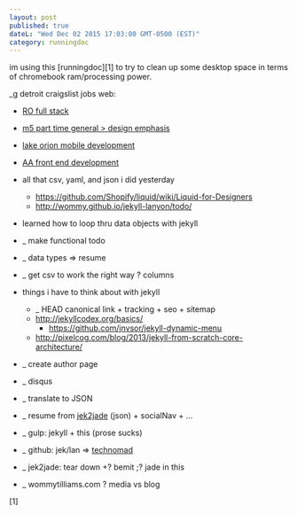 ```yaml
---
layout: post
published: true
dateL: "Wed Dec 02 2015 17:03:00 GMT-0500 (EST)"
category: runningdoc
---
```





im using this [runningdoc][1] to try to clean up some desktop space in terms of chromebook ram/processing power.

_g detroit craigslist jobs web:

- [RO full stack ](https://detroit.craigslist.org/okl/web/5331939890.html)
- [m5 part time general > design emphasis](https://detroit.craigslist.org/okl/web/5312306951.html)
- [lake orion mobile development](https://detroit.craigslist.org/okl/web/5309776445.html)
- [AA front end development](https://toledo.craigslist.org/web/5338283761.html)

- all that csv, yaml, and json i did yesterday
    - <https://github.com/Shopify/liquid/wiki/Liquid-for-Designers>
    - <http://wommy.github.io/jekyll-lanyon/todo/>
- learned how to loop thru data objects with jekyll
- _ make functional todo
- _ data types => resume
- _ get csv to work the right way ? columns
- things i have to think about with jekyll
    - _ HEAD canonical link + tracking + seo + sitemap
    - <http://jekyllcodex.org/basics/>
        - <https://github.com/jnvsor/jekyll-dynamic-menu>
    - <http://pixelcog.com/blog/2013/jekyll-from-scratch-core-architecture/>
- _ create author page
- _ disqus
- _ translate to JSON
- _ resume from [jek2jade](http://jek2jade-wommy.c9.io:8080/resume.html) (json) + socialNav + ...
- _ gulp: jekyll + this (prose sucks)
- _ github: jek/lan => [technomad](https://github.com/wommy/technomad)
- _ jek2jade: tear down +? bemit ;? jade in this
- _ wommytilliams.com ? media vs blog




[1]
